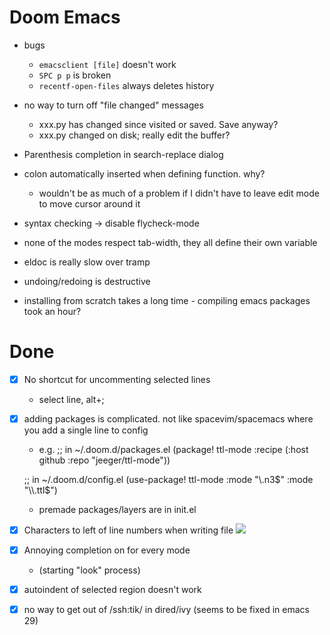 # Doom Emacs

- bugs
    - `emacsclient [file]` doesn't work
    - `SPC p p` is broken
    - `recentf-open-files` always deletes history

- no way to turn off "file changed" messages
    - xxx.py has changed since visited or saved.  Save anyway?
    - xxx.py changed on disk; really edit the buffer?

- Parenthesis completion in search-replace dialog
- colon automatically inserted when defining function.  why?
  - wouldn't be as much of a problem if I didn't have to leave edit mode to move cursor around it
  
- syntax checking -> disable flycheck-mode

- none of the modes respect tab-width, they all define their own variable
  
- eldoc is really slow over tramp

- undoing/redoing is destructive

- installing from scratch takes a long time - compiling emacs packages took an hour?

# Done
- [x] No shortcut for uncommenting selected lines
  - select line, alt+;
- [x] adding packages is complicated.  not like spacevim/spacemacs where you add a single line to config
  - e.g.
  ;; in ~/.doom.d/packages.el
  (package! ttl-mode
    :recipe (:host github :repo "jeeger/ttl-mode"))

  ;; in ~/.doom.d/config.el
  (use-package! ttl-mode
    :mode "\\.n3$"
    :mode "\\.ttl$")
  - premade packages/layers are in init.el

- [x] Characters to left of line numbers when writing file
    ![](doom.png)
- [x] Annoying completion on for every mode 
  - (starting "look" process)

- [x] autoindent of selected region doesn't work
- [x] no way to get out of /ssh:tik/ in dired/ivy (seems to be fixed in emacs 29)
